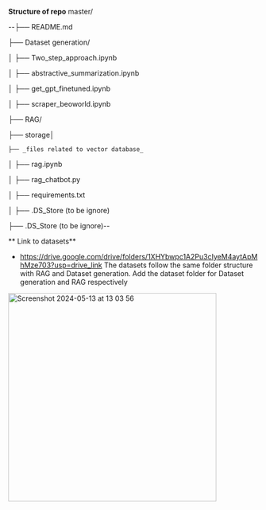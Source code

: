 **Structure of repo**
master/

--├── README.md

├── Dataset generation/

│ ├── Two_step_approach.ipynb

│ ├── abstractive_summarization.ipynb

│ ├── get_gpt_finetuned.ipynb

│ ├── scraper_beoworld.ipynb

├── RAG/

  ├── storage│ 
  
    ├── _files related to vector database_
    
│ ├── rag.ipynb

│ ├── rag_chatbot.py

│ ├── requirements.txt

│ ├── .DS_Store (to be ignore)

├── .DS_Store (to be ignore)--

** Link to datasets**
- https://drive.google.com/drive/folders/1XHYbwpc1A2Pu3cIyeM4aytApMhMze703?usp=drive_link
The datasets follow the same folder structure with RAG and Dataset generation. Add the dataset folder for Dataset generation and RAG respectively
<img width="419" alt="Screenshot 2024-05-13 at 13 03 56" src="https://github.com/Olafcito/bo_project_code/assets/122600472/33777653-3e4e-49db-9ebb-508ee0e565b8">
